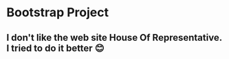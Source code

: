 # Bootstrap Project

## I don't like the web site House Of Representative. I tried to do it better 😊
